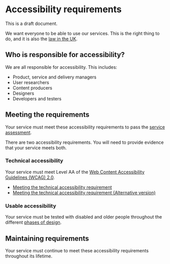 # Accessibility requirements

This is a draft document. 

We want everyone to be able to use our services. This is the right thing to do, and it is also the [law in the UK](http://www.legislation.gov.uk/ukpga/2010/15/contents).

## Who is responsible for accessibility?

We are all responsible for accessibility. This includes:
* Product, service and delivery managers
* User researchers
* Content producers
* Designers
* Developers and testers

## Meeting the requirements

Your service must meet these accessibility requirements to pass the [service assessment](https://www.gov.uk/service-manual/service-assessments/check-if-you-need-a-service-assessment).

There are two accessibility requirements. You will need to provide evidence that your service meets both.

### Technical accessibility

Your service must meet Level AA of the [Web Content Accessibility Guidelines (WCAG) 2.0](https://www.w3.org/WAI/intro/wcag.php).

* [Meeting the technical accessibility requirement](technical.md)
* [Meeting the technical accessibility requirement (Alternative version)](technical-alt.md)

### Usable accessibility

Your service must be tested with disabled and older people throughout the different [phases of design](https://www.gov.uk/service-manual/phases).

## Maintaining requirements

Your service must continue to meet these accessibility requirements throughout its lifetime.